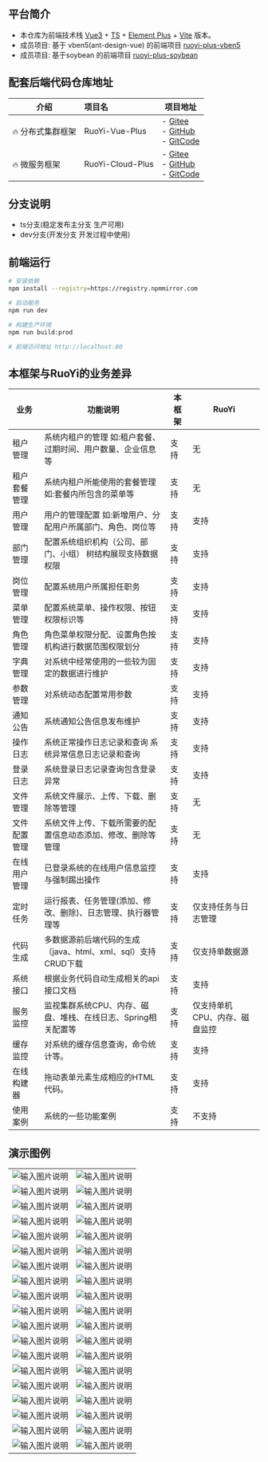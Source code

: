 ## 平台简介

- 本仓库为前端技术栈 [Vue3](https://v3.cn.vuejs.org) + [TS](https://www.typescriptlang.org/) + [Element Plus](https://element-plus.org/zh-CN) + [Vite](https://cn.vitejs.dev) 版本。
- 成员项目: 基于 vben5(ant-design-vue) 的前端项目 [ruoyi-plus-vben5](https://gitee.com/dapppp/ruoyi-plus-vben5)
- 成员项目: 基于soybean 的前端项目 [ruoyi-plus-soybean](https://gitee.com/xlsea/ruoyi-plus-soybean)

## 配套后端代码仓库地址

| 介绍         | 项目名              | 项目地址                                                                                                                                                                           |
|------------|:-----------------|--------------------------------------------------------------------------------------------------------------------------------------------------------------------------------|
| 🔥 分布式集群框架 | RuoYi-Vue-Plus   | - [Gitee](https://gitee.com/dromara/RuoYi-Vue-Plus)<br> - [GitHub](https://github.com/dromara/RuoYi-Vue-Plus)<br> - [GitCode](https://gitcode.com/dromara/RuoYi-Vue-Plus)      |
| 🔥 微服务框架   | RuoYi-Cloud-Plus | - [Gitee](https://gitee.com/dromara/RuoYi-Cloud-Plus)<br>- [GitHub](https://github.com/dromara/RuoYi-Cloud-Plus)<br> - [GitCode](https://gitcode.com/dromara/RuoYi-Cloud-Plus) |

## 分支说明

- ts分支(稳定发布主分支 生产可用)
- dev分支(开发分支 开发过程中使用)

## 前端运行

```bash
# 安装依赖
npm install --registry=https://registry.npmmirror.com

# 启动服务
npm run dev

# 构建生产环境
npm run build:prod

# 前端访问地址 http://localhost:80
```

## 本框架与RuoYi的业务差异

| 业务         | 功能说明                                                      | 本框架 | RuoYi                         |
| ------------ | ------------------------------------------------------------- | ------ | ----------------------------- |
| 租户管理     | 系统内租户的管理 如:租户套餐、过期时间、用户数量、企业信息等  | 支持   | 无                            |
| 租户套餐管理 | 系统内租户所能使用的套餐管理 如:套餐内所包含的菜单等          | 支持   | 无                            |
| 用户管理     | 用户的管理配置 如:新增用户、分配用户所属部门、角色、岗位等    | 支持   | 支持                          |
| 部门管理     | 配置系统组织机构（公司、部门、小组） 树结构展现支持数据权限   | 支持   | 支持                          |
| 岗位管理     | 配置系统用户所属担任职务                                      | 支持   | 支持                          |
| 菜单管理     | 配置系统菜单、操作权限、按钮权限标识等                        | 支持   | 支持                          |
| 角色管理     | 角色菜单权限分配、设置角色按机构进行数据范围权限划分          | 支持   | 支持                          |
| 字典管理     | 对系统中经常使用的一些较为固定的数据进行维护                  | 支持   | 支持                          |
| 参数管理     | 对系统动态配置常用参数                                        | 支持   | 支持                          |
| 通知公告     | 系统通知公告信息发布维护                                      | 支持   | 支持                          |
| 操作日志     | 系统正常操作日志记录和查询 系统异常信息日志记录和查询         | 支持   | 支持                          |
| 登录日志     | 系统登录日志记录查询包含登录异常                              | 支持   | 支持                          |
| 文件管理     | 系统文件展示、上传、下载、删除等管理                          | 支持   | 无                            |
| 文件配置管理 | 系统文件上传、下载所需要的配置信息动态添加、修改、删除等管理  | 支持   | 无                            |
| 在线用户管理 | 已登录系统的在线用户信息监控与强制踢出操作                    | 支持   | 支持                          |
| 定时任务     | 运行报表、任务管理(添加、修改、删除)、日志管理、执行器管理等  | 支持   | 仅支持任务与日志管理          |
| 代码生成     | 多数据源前后端代码的生成（java、html、xml、sql）支持CRUD下载  | 支持   | 仅支持单数据源                |
| 系统接口     | 根据业务代码自动生成相关的api接口文档                         | 支持   | 支持                          |
| 服务监控     | 监视集群系统CPU、内存、磁盘、堆栈、在线日志、Spring相关配置等 | 支持   | 仅支持单机CPU、内存、磁盘监控 |
| 缓存监控     | 对系统的缓存信息查询，命令统计等。                            | 支持   | 支持                          |
| 在线构建器   | 拖动表单元素生成相应的HTML代码。                              | 支持   | 支持                          |
| 使用案例     | 系统的一些功能案例                                            | 支持   | 不支持                        |

## 演示图例

|                                                                                                      |                                                                                                      |
| ---------------------------------------------------------------------------------------------------- | ---------------------------------------------------------------------------------------------------- |
| ![输入图片说明](https://foruda.gitee.com/images/1680077524361362822/270bb429_1766278.png '屏幕截图') | ![输入图片说明](https://foruda.gitee.com/images/1680077619939771291/989bf9b6_1766278.png '屏幕截图') |
| ![输入图片说明](https://foruda.gitee.com/images/1680077681751513929/1c27c5bd_1766278.png '屏幕截图') | ![输入图片说明](https://foruda.gitee.com/images/1680077721559267315/74d63e23_1766278.png '屏幕截图') |
| ![输入图片说明](https://foruda.gitee.com/images/1680077765638904515/1b75d4a6_1766278.png '屏幕截图') | ![输入图片说明](https://foruda.gitee.com/images/1680078026375951297/eded7a4b_1766278.png '屏幕截图') |
| ![输入图片说明](https://foruda.gitee.com/images/1680078237104531207/0eb1b6a7_1766278.png '屏幕截图') | ![输入图片说明](https://foruda.gitee.com/images/1680078254306078709/5931e22f_1766278.png '屏幕截图') |
| ![输入图片说明](https://foruda.gitee.com/images/1680078287971528493/0b9af60a_1766278.png '屏幕截图') | ![输入图片说明](https://foruda.gitee.com/images/1680078308138770249/8d3b6696_1766278.png '屏幕截图') |
| ![输入图片说明](https://foruda.gitee.com/images/1680078352553634393/db5ef880_1766278.png '屏幕截图') | ![输入图片说明](https://foruda.gitee.com/images/1680078378238393374/601e4357_1766278.png '屏幕截图') |
| ![输入图片说明](https://foruda.gitee.com/images/1680078414983206024/2aae27c1_1766278.png '屏幕截图') | ![输入图片说明](https://foruda.gitee.com/images/1680078446738419874/ecce7d59_1766278.png '屏幕截图') |
| ![输入图片说明](https://foruda.gitee.com/images/1680078475971341775/149e8634_1766278.png '屏幕截图') | ![输入图片说明](https://foruda.gitee.com/images/1680078491666717143/3fadece7_1766278.png '屏幕截图') |
| ![输入图片说明](https://foruda.gitee.com/images/1680078558863188826/fb8ced2a_1766278.png '屏幕截图') | ![输入图片说明](https://foruda.gitee.com/images/1680078574561685461/ae68a0b2_1766278.png '屏幕截图') |
| ![输入图片说明](https://foruda.gitee.com/images/1680078594932772013/9d8bfec6_1766278.png '屏幕截图') | ![输入图片说明](https://foruda.gitee.com/images/1680078626493093532/fcfe4ff6_1766278.png '屏幕截图') |
| ![输入图片说明](https://foruda.gitee.com/images/1680078643608812515/0295bd4f_1766278.png '屏幕截图') | ![输入图片说明](https://foruda.gitee.com/images/1680078685196286463/d7612c81_1766278.png '屏幕截图') |
| ![输入图片说明](https://foruda.gitee.com/images/1680078703877318597/56fce0bc_1766278.png '屏幕截图') | ![输入图片说明](https://foruda.gitee.com/images/1680078716586545643/b6dbd68f_1766278.png '屏幕截图') |
| ![输入图片说明](https://foruda.gitee.com/images/1680078734103217688/eb1e6aa6_1766278.png '屏幕截图') | ![输入图片说明](https://foruda.gitee.com/images/1680078759131415480/73c525d8_1766278.png '屏幕截图') |
| ![输入图片说明](https://foruda.gitee.com/images/1680078779416197879/75e3ed02_1766278.png '屏幕截图') | ![输入图片说明](https://foruda.gitee.com/images/1680078802329118061/77e10915_1766278.png '屏幕截图') |
| ![输入图片说明](https://foruda.gitee.com/images/1680078893627848351/34a1c342_1766278.png '屏幕截图') | ![输入图片说明](https://foruda.gitee.com/images/1680078928175016986/f126ec4a_1766278.png '屏幕截图') |
| ![输入图片说明](https://foruda.gitee.com/images/1680078941718318363/b68a0f72_1766278.png '屏幕截图') | ![输入图片说明](https://foruda.gitee.com/images/1680078963175518631/3bb769a1_1766278.png '屏幕截图') |
| ![输入图片说明](https://foruda.gitee.com/images/1680078982294090567/b31c343d_1766278.png '屏幕截图') | ![输入图片说明](https://foruda.gitee.com/images/1680079000642440444/77ca82a9_1766278.png '屏幕截图') |
| ![输入图片说明](https://foruda.gitee.com/images/1680079020995074177/03b7d52e_1766278.png '屏幕截图') | ![输入图片说明](https://foruda.gitee.com/images/1680079039367822173/76811806_1766278.png '屏幕截图') |
| ![输入图片说明](https://foruda.gitee.com/images/1680079274333484664/4dfdc7c0_1766278.png '屏幕截图') | ![输入图片说明](https://foruda.gitee.com/images/1680079290467458224/d6715fcf_1766278.png '屏幕截图') |
